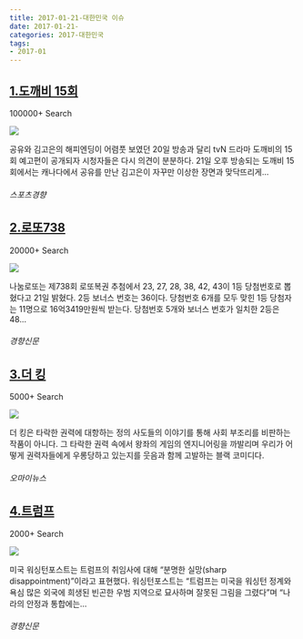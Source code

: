 ```yaml
---
title: 2017-01-21-대한민국 이슈
date: 2017-01-21-
categories: 2017-대한민국
tags: 
- 2017-01
---
```


[1.도깨비 15회](http://sports.khan.co.kr/news/sk_index.html?cat=view&art_id=201701211036003&sec_id=540201)
--

100000+ Search

![](http:)

공유와 김고은의 해피엔딩이 어렴풋 보였던 20일 방송과 달리 tvN 드라마 도깨비의 15회 예고편이 공개되자 시청자들은 다시 의견이 분분하다. 21일 오후 방송되는 도깨비 15회에서는 캐나다에서 공유를 만난 김고은이 자꾸만 이상한 장면과 맞닥뜨리게...
###### 스포츠경향

[2.로또738](http://biz.khan.co.kr/khan_art_view.html?artid=201701212130001&code=920100)
--

20000+ Search

![](http:)

나눔로또는 제738회 로또복권 추첨에서 23, 27, 28, 38, 42, 43이 1등 당첨번호로 뽑혔다고 21일 밝혔다. 2등 보너스 번호는 36이다. 당첨번호 6개를 모두 맞힌 1등 당첨자는 11명으로 16억3419만원씩 받는다. 당첨번호 5개와 보너스 번호가 일치한 2등은 48...
###### 경향신문

[3.더 킹](http://star.ohmynews.com/NWS_Web/View/at_pg.aspx?CNTN_CD=A0002282196)
--

5000+ Search

![](http:)

더 킹은 타락한 권력에 대항하는 정의 사도들의 이야기를 통해 사회 부조리를 비판하는 작품이 아니다. 그 타락한 권력 속에서 왕좌의 게임의 엔지니어링을 까발리며 우리가 어떻게 권력자들에게 우롱당하고 있는지를 웃음과 함께 고발하는 블랙 코미디다.
###### 오마이뉴스

[4.트럼프](http://news.khan.co.kr/kh_news/khan_art_view.html?artid=201701221202001&code=970100)
--

2000+ Search

![](http:)

미국 워싱턴포스트는 트럼프의 취임사에 대해 “분명한 실망(sharp disappointment)”이라고 표현했다. 워싱턴포스트는 “트럼프는 미국을 워싱턴 정계와 욕심 많은 외국에 희생된 빈곤한 우범 지역으로 묘사하며 잘못된 그림을 그렸다”며 “나라의 안정과 통합에는...
###### 경향신문

